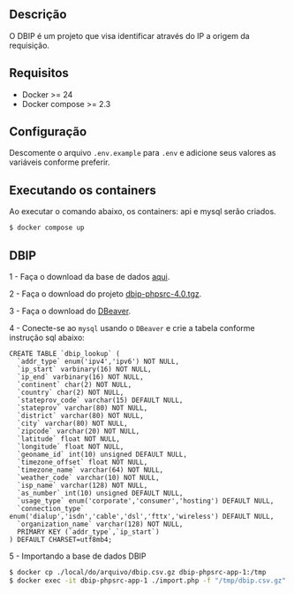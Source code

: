## Descrição

O DBIP é um projeto que visa identificar através do IP a origem da requisição.

## Requisitos

- Docker >= 24
- Docker compose >= 2.3

## Configuração

Descomente o arquivo `.env.example` para `.env` e adicione seus valores as variáveis conforme preferir.

## Executando os containers

Ao executar o comando abaixo, os containers: api e mysql serão criados.

```bash
$ docker compose up
```

## DBIP
1 - Faça o download da base de dados [aqui](https://vturb-labs.s3.amazonaws.com/challenges/dbip.csv.gz).

2 - Faça o download do projeto [dbip-phpsrc-4.0.tgz](https://download.db-ip.com/free/dbip-phpsrc-4.0.tgz).

3 - Faça o download do [DBeaver](https://dbeaver.io/download/).

4 - Conecte-se ao `mysql` usando o `DBeaver` e crie a tabela conforme instrução sql abaixo:

```
CREATE TABLE `dbip_lookup` (
  `addr_type` enum('ipv4','ipv6') NOT NULL,
  `ip_start` varbinary(16) NOT NULL,
  `ip_end` varbinary(16) NOT NULL,
  `continent` char(2) NOT NULL,
  `country` char(2) NOT NULL,
  `stateprov_code` varchar(15) DEFAULT NULL,
  `stateprov` varchar(80) NOT NULL,
  `district` varchar(80) NOT NULL,
  `city` varchar(80) NOT NULL,
  `zipcode` varchar(20) NOT NULL,
  `latitude` float NOT NULL,
  `longitude` float NOT NULL,
  `geoname_id` int(10) unsigned DEFAULT NULL,
  `timezone_offset` float NOT NULL,
  `timezone_name` varchar(64) NOT NULL,
  `weather_code` varchar(10) NOT NULL,
  `isp_name` varchar(128) NOT NULL,
  `as_number` int(10) unsigned DEFAULT NULL,
  `usage_type` enum('corporate','consumer','hosting') DEFAULT NULL,
  `connection_type` enum('dialup','isdn','cable','dsl','fttx','wireless') DEFAULT NULL,
  `organization_name` varchar(128) NOT NULL,
  PRIMARY KEY (`addr_type`,`ip_start`)
) DEFAULT CHARSET=utf8mb4;
```

5 - Importando a base de dados DBIP

```bash
$ docker cp ./local/do/arquivo/dbip.csv.gz dbip-phpsrc-app-1:/tmp
$ docker exec -it dbip-phpsrc-app-1 ./import.php -f "/tmp/dbip.csv.gz" -d full
```
